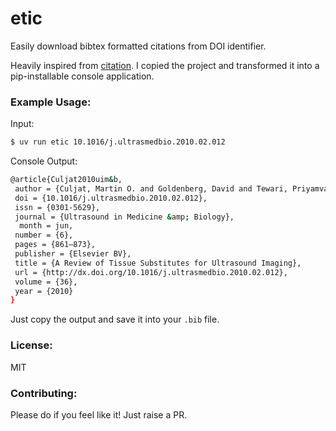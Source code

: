 # etic

Easily download bibtex formatted citations from DOI identifier.

Heavily inspired from [citation](https://github.com/foucault/citation). I copied the project and transformed it into a pip-installable console application.

### Example Usage:
Input:
```sh
$ uv run etic 10.1016/j.ultrasmedbio.2010.02.012
```

Console Output:
```sh
@article{Culjat2010uim&b,
 author = {Culjat, Martin O. and Goldenberg, David and Tewari, Priyamvada and Singh, Rahul S.},
 doi = {10.1016/j.ultrasmedbio.2010.02.012},
 issn = {0301-5629},
 journal = {Ultrasound in Medicine &amp; Biology},
  month = jun,
 number = {6},
 pages = {861–873},
 publisher = {Elsevier BV},
 title = {A Review of Tissue Substitutes for Ultrasound Imaging},
 url = {http://dx.doi.org/10.1016/j.ultrasmedbio.2010.02.012},
 volume = {36},
 year = {2010}
}
```

Just copy the output and save it into your `.bib` file.

### License:
MIT

### Contributing:
Please do if you feel like it! Just raise a PR.